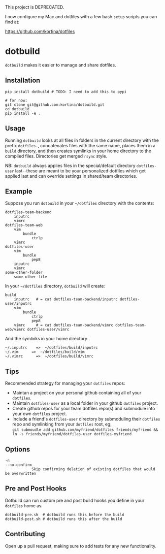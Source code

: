 This project is DEPRECATED.

I now configure my Mac and dotfiles with a few bash `setup` scripts you can find at:

https://github.com/kortina/dotfiles




# dotbuild

`dotbuild` makes it easier to manage and share dotfiles.

## Installation

    pip install dotbuild # TODO: I need to add this to pypi
    
    # for now:
    git clone git@github.com:kortina/dotbuild.git
    cd dotbuild
    pip install -e .
  
## Usage

Running `dotbuild` looks at all files in folders in the current directory with the prefix `dotfiles-`, concatenates files with the same name, places them in a `build` directory, and then creates symlinks in your home directory to the complied files.  Directories get merged `rsync` style.

NB: `dotbuild` always applies files in the special/default directory `dotfiles-user` last--these are meant to be your personalized dotfiles which get applied last and can override settings in shared/team directories.

## Example

Suppose you run `dotbuild` in your `~/dotfiles` directory with the contents:

    dotfiles-team-backend
        inputrc
        vimrc
    dotfiles-team-web
        vim
            bundle
                ctrlp
        vimrc
    dotfiles-user
        vim
            bundle
                pep8
        inputrc
        vimrc
    some-other-folder
        some-other-file

In your `~/dotfiles` directory, `dotbuild` will create:

    build
        inputrc   # = cat dotfiles-team-backend/inputrc dotfiles-user/inputrc
        vim
            bundle
                ctrlp
                pep8
        vimrc     # = cat dotfiles-team-backend/vimrc dotfiles-team-web/vimrc dotfiles-user/vimrc
  
And the symlinks in your home directory:

    ~/.inputrc    =>  ~/dotfiles/build/inputrc
    ~/.vim      =>  ~/dotfiles/build/vim
    ~/.vimrc      =>  ~/dotfiles/build/vimrc


## Tips

Recommended strategy for managing your `dotfiles` repos:

* Maintan a project on your personal github containing all of your `dotfiles`.  
* Maintain `dotfiles-user` as a local folder in your github `dotfiles` project.
* Create github repos for your team dotfiles repo(s) and submodule into your own `dotfiles` project.
* Include a friend's `dotfiles-user` directory by submoduling their `dotfiles` repo and symlinking from your `dotfiles` root, eg, <br />`git submoudle add github.com/myfriend/dotfiles friends/myfriend && ln -s friends/myfriend/dotfiles-user dotfiles-myfriend`

## Options

    -n
    --no-confirm
                Skip confirming deletion of existing dotfiles that would be overwritten


## Pre and Post Hooks

Dotbuild can run custom pre and post build hooks you define in your `dotfiles` home as

    dotbuild-pre.sh  # dotbuild runs this before the build
    dotbuild-post.sh # dotbuild runs this after the build


## Contributing

Open up a pull request, making sure to add tests for any new functionality.
